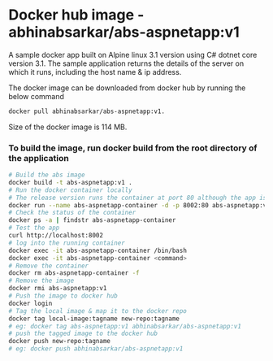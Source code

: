 # Docker hub image - abhinabsarkar/abs-aspnetapp:v1
A sample docker app built on Alpine linux 3.1 version using C# dotnet core version 3.1. The sample application returns the details of the server on which it runs, including the host name & ip address.

The docker image can be downloaded from docker hub by running the below command 
```bash
docker pull abhinabsarkar/abs-aspnetapp:v1.
```
Size of the docker image is 114 MB.

### To build the image, run docker build from the root directory of the application
```bash
# Build the abs image
docker build -t abs-aspnetapp:v1 .
# Run the docker container locally
# The release version runs the container at port 80 although the app is running at port 5000
docker run --name abs-aspnetapp-container -d -p 8002:80 abs-aspnetapp:v1
# Check the status of the container
docker ps -a | findstr abs-aspnetapp-container
# Test the app
curl http://localhost:8002
# log into the running container 
docker exec -it abs-aspnetapp-container /bin/bash
docker exec -it abs-aspnetapp-container <command>
# Remove the container
docker rm abs-aspnetapp-container -f
# Remove the image
docker rmi abs-aspnetapp:v1
# Push the image to docker hub
docker login
# Tag the local image & map it to the docker repo
docker tag local-image:tagname new-repo:tagname
# eg: docker tag abs-aspnetapp:v1 abhinabsarkar/abs-aspnetapp:v1
# push the tagged image to the docker hub
docker push new-repo:tagname
# eg: docker push abhinabsarkar/abs-aspnetapp:v1
```